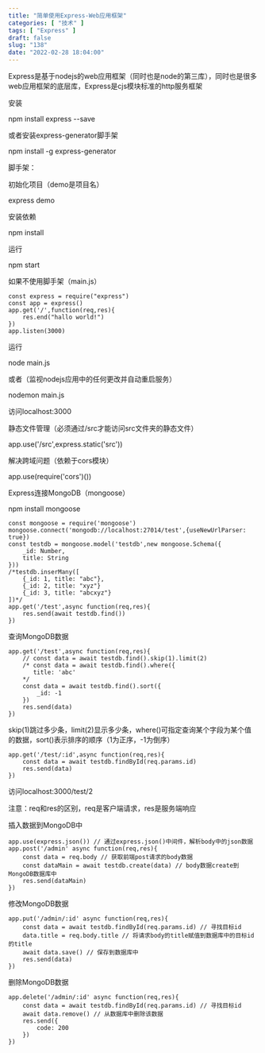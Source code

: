 ```yaml
---
title: "简单使用Express-Web应用框架"
categories: [ "技术" ]
tags: [ "Express" ]
draft: false
slug: "138"
date: "2022-02-28 18:04:00"
---
```


Express是基于nodejs的web应用框架（同时也是node的第三库），同时也是很多web应用框架的底层库，Express是cjs模块标准的http服务框架


安装

npm install express --save

或者安装express-generator脚手架

npm install -g express-generator

脚手架：

初始化项目（demo是项目名）

express demo

安装依赖

npm install

运行

npm start

如果不使用脚手架（main.js）

    const express = require("express")
    const app = express()
    app.get('/',function(req,res){ 
        res.end("hallo world!")
    })
    app.listen(3000)

运行

node main.js

或者（监视nodejs应用中的任何更改并自动重启服务）

nodemon main.js

访问localhost:3000


静态文件管理（必须通过/src才能访问src文件夹的静态文件）

app.use('/src',express.static('src'))


解决跨域问题（依赖于cors模块）

app.use(require('cors')())


Express连接MongoDB（mongoose）

npm install mongoose

    const mongoose = require('mongoose')
    mongoose.connect('mongodb://localhost:27014/test',{useNewUrlParser: true})
    const testdb = mongoose.model('testdb',new mongoose.Schema({
        _id: Number,
        title: String
    }))
    /*testdb.inserMany([
        {_id: 1, title: "abc"},
        {_id: 2, title: "xyz"}
        {_id: 3, title: "abcxyz"}
    ])*/
    app.get('/test',async function(req,res){
        res.send(await testdb.find())
    })


查询MongoDB数据

    app.get('/test',async function(req,res){
        // const data = await testdb.find().skip(1).limit(2)
        /* const data = await testdb.find().where({
           title: 'abc'
        */
        const data = await testdb.find().sort({
            _id: -1
        })
        res.send(data)
    })

skip(1)跳过多少条，limit(2)显示多少条，where()可指定查询某个字段为某个值的数据，sort()表示排序的顺序（1为正序，-1为倒序）

    app.get('/test/:id',async function(req,res){
        const data = await testdb.findById(req.params.id)
        res.send(data)
    })

访问localhost:3000/test/2

注意：req和res的区别，req是客户端请求，res是服务端响应


插入数据到MongoDB中

    app.use(express.json()) // 通过express.json()中间件，解析body中的json数据
    app.post('/admin' async function(req,res){
        const data = req.body // 获取前端post请求的body数据
        const dataMain = await testdb.create(data) // body数据create到MongoDB数据库中
        res.send(dataMain)
    })


修改MongoDB数据

    app.put('/admin/:id' async function(req,res){
        const data = await testdb.findById(req.params.id) // 寻找目标id
        data.title = req.body.title // 将请求body的title赋值到数据库中的目标id的title
        await data.save() // 保存到数据库中
        res.send(data)
    })


删除MongoDB数据

    app.delete('/admin/:id' async function(req,res){
        const data = await testdb.findById(req.params.id) // 寻找目标id
        await data.remove() // 从数据库中删除该数据
        res.send({
            code: 200
        })
    })





















